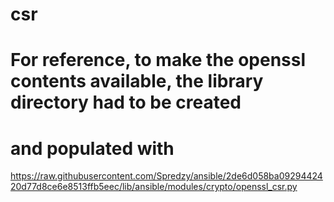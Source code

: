 # csr

# For reference, to make the openssl contents available, the library directory had to be created
# and populated with 

https://raw.githubusercontent.com/Spredzy/ansible/2de6d058ba0929442420d77d8ce6e8513ffb5eec/lib/ansible/modules/crypto/openssl_csr.py
